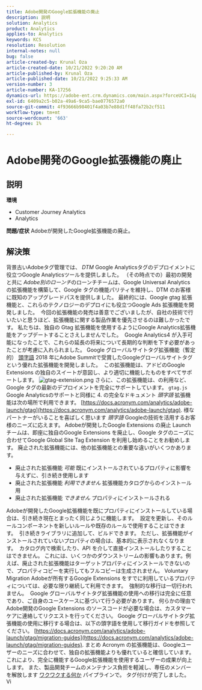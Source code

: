 ```yaml
---
title: Adobe開発のGoogle拡張機能の廃止
description: 説明
solution: Analytics
product: Analytics
applies-to: Analytics
keywords: KCS
resolution: Resolution
internal-notes: null
bug: false
article-created-by: Krunal Oza
article-created-date: 10/21/2022 9:20:20 AM
article-published-by: Krunal Oza
article-published-date: 10/21/2022 9:25:33 AM
version-number: 3
article-number: KA-17256
dynamics-url: https://adobe-ent.crm.dynamics.com/main.aspx?forceUCI=1&pagetype=entityrecord&etn=knowledgearticle&id=98c25394-2151-ed11-bba2-0022480867fb
exl-id: 6409a2c5-b02a-49a6-9ca5-bae0776572a0
source-git-commit: 4f93666b98401f4a03b7e88d1ff48fa72b2cf511
workflow-type: tm+mt
source-wordcount: '663'
ht-degree: 1%

---
```


# Adobe開発のGoogle拡張機能の廃止

## 説明

<b>環境</b>
- Customer Journey Analytics
- Analytics



<b>問題/症状</b>
Adobeが開発したGoogle拡張機能の廃止。


## 解決策

背景古いAdobeタグ管理では、 *DTM* Google Analyticsタグのデプロイメントに役立つGoogle Analyticsツールを提供しました。
（その時点での）最初の開発と共に *Adobe別のローンチ*のローンチチームは、Google Universal Analytics の拡張機能を構築して、Google タグの機能パリティを維持し、DTM のお客様に既知のアップグレードパスを提供しました。
最終的には、Google gtag 拡張機能と、これらのテクノロジーのデプロイにも役立つGoogle Ads 拡張機能を開発しました。  今回の拡張機能の発売は善意でございましたが、自社の技術で行いたいと思うほど、拡張機能に関する製品作業を優先させるのは難しかったです。 私たちは、独自の Gtag 拡張機能を使用するようにGoogle Analytics拡張機能をアップデートすることさえしませんでした。 
Google Analytics4 が入手可能になったことで、これらの延長の将来について長期的な判断を下す必要があったことが考慮に入れられました。
Google グローバルサイトタグ拡張機能（暫定的） [頭字語](https://www.acronym.com/) 2018 年にAdobe Summitで受賞したGoogleグローバルサイトタグという優れた拡張機能を開発しました。  この拡張機能は、アドビのGoogle Extensions の独自のスイートが意図し、より適切に機能したものをすべてサポートします。
![gtag-extension.png](https://experienceleaguecommunities.adobe.com/t5/image/serverpage/image-id/32446iD3F68A3559E15F49/image-size/large?v=v2&amp;amp;px=999 "gtag-extension.png")
さらに、この拡張機能は、の利用など、Google タグの最新のデプロイメントを完全にサポートしています。 `gtag.js` Google Analyticsのサポートと同様に 4.
の完全なドキュメント *頭字語* 拡張機能は次の場所で利用できます。 [https://docs.acronym.com/analytics/adobe-launch/gtag](https://docs.acronym.com/analytics/adobe-launch/gtag).
様なパートナーがいることを喜ばしく思います *頭字語* Googleの技術を活用するお客様のニーズに応えます。
Adobeが開発したGoogle Extensions の廃止 Launch チームは、即座に独自のGoogle Extensions を廃止し、Google タグのニーズに合わせてGoogle Global Site Tag Extension を利用し始めることをお勧めします。
廃止された拡張機能には、他の拡張機能との重要な違いがいくつかあります。
- 廃止された拡張機能 *可能* 既にインストールされているプロパティに影響を与えずに、引き続き使用します
- 廃止された拡張機能 *利用できません* 拡張機能カタログからのインストール用
- 廃止された拡張機能 *できません* プロパティにインストールされる

Adobeが開発したGoogle拡張機能を既にプロパティにインストールしている場合は、引き続き現在とまったく同じように機能します。  設定を更新し、そのルールコンポーネントを新しいルールや既存のルールで使用することはできます。  引き続きライブラリに追加して、ビルドできます。
ただし、拡張機能がインストールされていないプロパティの場合は、基本的に表示されなくなります。  カタログ内で検索したり、API を介して直接インストールしたりすることはできません。
これには、いくつかのダウンストリームの影響もあります。例えば、廃止された拡張機能はターゲットプロパティにインストールできないので、プロパティコピーを実行してもフルコピーは生成されません。
Voluntary Migration Adobeが所有するGoogle Extensions をすでに利用しているプロパティについては、必要な限り継続して利用できます。  強制的な移行は一切行われません。  Google グローバルサイトタグ拡張機能の使用への移行は完全に任意であり、ご自身のユースケースに基づいて行う必要があります。
何らかの理由でAdobe開発のGoogle Extensions のソースコードが必要な場合は、カスタマーケアに連絡してリクエストを行ってください。
Google グローバルサイトタグ拡張機能の使用に移行する場合は、以下の頭字語を使用して移行ガイドを参照してください。 [https://docs.acronym.com/analytics/adobe-launch/gtag/migration-guides](https://docs.acronym.com/analytics/adobe-launch/gtag/migration-guides).
まとめ Acronym の拡張機能は、Googleユーザーのニーズに合わせて、独自の拡張機能よりも優れていると確信しています。 これにより、完全に機能するGoogle拡張機能を使用するユーザーの成果が向上します。 また、製品開発チームのメンテナンス負担を軽減し、専任のメンバーを解放します [ワクワクする何か](https://experienceleaguecommunities.adobe.com/t5/adobe-experience-platform-launch/data-collection-roadmap/ba-p/401733) パイプラインで。
タグ付けが完了しました。<br>Vi
